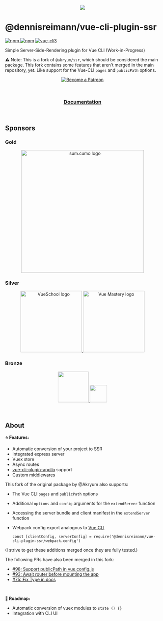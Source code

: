 
<p align="center">
  <img src="./docs/.vuepress/public/logo.png">
</p>

# @dennisreimann/vue-cli-plugin-ssr

[![npm](https://img.shields.io/npm/v/@dennisreimann%2Fvue-cli-plugin-ssr.svg) ![npm](https://img.shields.io/npm/dm/@dennisreimann%2Fvue-cli-plugin-ssr.svg)](https://www.npmjs.com/package/@dennisreimann%2Fvue-cli-plugin-ssr)
[![vue-cli3](https://img.shields.io/badge/vue--cli-3.x-brightgreen.svg)](https://github.com/vuejs/vue-cli)

Simple Server-Side-Rendering plugin for Vue CLI (Work-in-Progress)

⚠️ Note: This is a fork of `@akryum/ssr`, which should be considered the main package.
This fork contains some features that aren't merged in the main repository, yet.
Like support for the Vue-CLI `pages` and `publicPath` options.

<p align="center">
  <a href="https://www.patreon.com/akryum" target="_blank">
    <img src="https://c5.patreon.com/external/logo/become_a_patron_button.png" alt="Become a Patreon">
  </a>
</p>

<br>

<h3 align="center"><a href="https://vue-cli-plugin-ssr.netlify.com/">Documentation</a></h3>

<br>

## Sponsors

### Gold

<p align="center">
  <a href="https://www.sumcumo.com/en/" target="_blank">
    <img src="https://cdn.discordapp.com/attachments/258614093362102272/570728242399674380/logo-sumcumo.png" alt="sum.cumo logo" width="400px">
  </a>
</p>

### Silver

<p align="center">
  <a href="https://vueschool.io/" target="_blank">
    <img src="https://vueschool.io/img/logo/vueschool_logo_multicolor.svg" alt="VueSchool logo" width="200px">
  </a>

  <a href="https://www.vuemastery.com/" target="_blank">
    <img src="https://cdn.discordapp.com/attachments/258614093362102272/557267759130607630/Vue-Mastery-Big.png" alt="Vue Mastery logo" width="200px">
  </a>
</p>

### Bronze

<p align="center">
  <a href="https://vuetifyjs.com" target="_blank">
    <img src="https://cdn.discordapp.com/attachments/537832759985700914/537832771691872267/Horizontal_Logo_-_Dark.png" width="100">
  </a>

  <a href="https://www.frontenddeveloperlove.com/" target="_blank" title="Frontend Developer Love">
    <img src="https://cdn.discordapp.com/attachments/258614093362102272/557267744249085953/frontend_love-logo.png" width="56">
  </a>
</p>

<br>

## About

**:star: Features:**

- Automatic conversion of your project to SSR
- Integrated express server
- Vuex store
- Async routes
- [vue-cli-plugin-apollo](https://github.com/Akryum/vue-cli-plugin-apollo) support
- Custom middlewares

This fork of the original package by @Akryum also supports:

- The Vue CLI `pages` and `publicPath` options
- Additional `options` and `config` arguments for the `extendServer` function
- Accessing the server bundle and client manifest in the `extendServer` function
- Webpack config export analogous to [Vue CLI](https://cli.vuejs.org/guide/webpack.html#inspecting-the-project-s-webpack-config)

  `const [clientConfig, serverConfig] = require('@dennisreimann/vue-cli-plugin-ssr/webpack.config')`

(I strive to get these additions merged once they are fully tested.)

The following PRs have also been merged in this fork:

- [#98: Support publicPath in vue.config.js](https://github.com/Akryum/vue-cli-plugin-ssr/pull/98)
- [#93: Await router before mounting the app](https://github.com/Akryum/vue-cli-plugin-ssr/pull/93)
- [#75: Fix Type in docs](https://github.com/Akryum/vue-cli-plugin-ssr/pull/75)

<br>

**:rocket: Roadmap:**

- Automatic conversion of vuex modules to `state () {}`
- Integration with CLI UI
